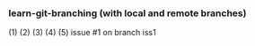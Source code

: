 ### learn-git-branching (with local and remote branches)
(1)
(2)
(3)
(4)
(5) issue #1 on branch iss1
